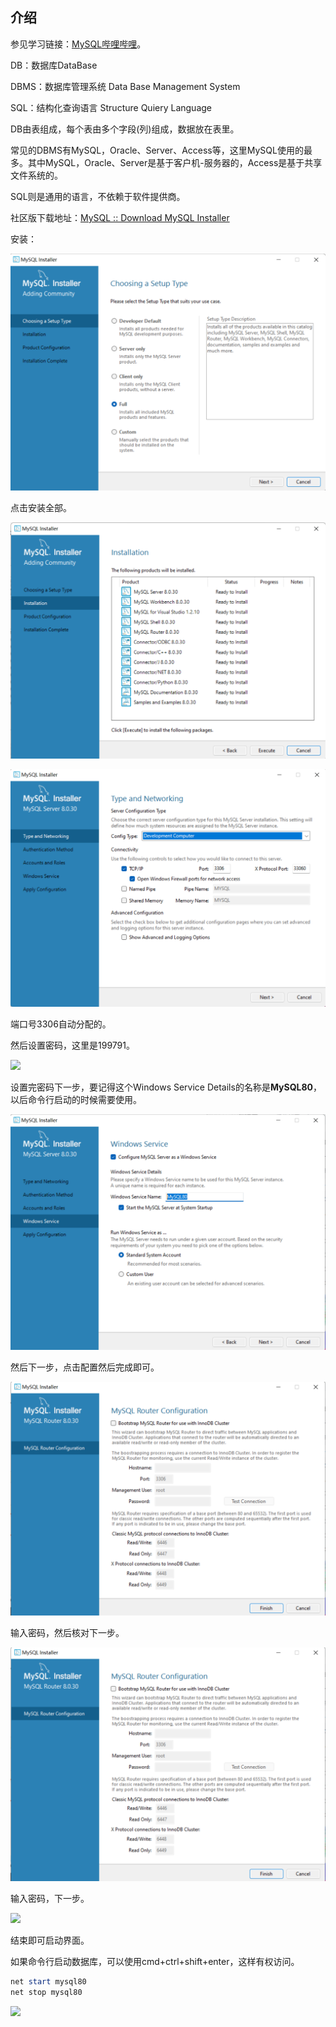 ## 介绍

参见学习链接：[MySQL哔哩哔哩](https://www.bilibili.com/video/BV1Kr4y1i7ru?p=3&vd_source=38010d445b9070a07a0579329536e2f7)。

DB：数据库DataBase

DBMS：数据库管理系统 Data Base Management System

SQL：结构化查询语言 Structure Quiery Language

DB由表组成，每个表由多个字段(列)组成，数据放在表里。

常见的DBMS有MySQL，Oracle、Server、Access等，这里MySQL使用的最多。其中MySQL，Oracle、Server是基于客户机-服务器的，Access是基于共享文件系统的。

SQL则是通用的语言，不依赖于软件提供商。

社区版下载地址：[MySQL :: Download MySQL Installer](https://dev.mysql.com/downloads/installer/)

安装：

![install_sql_1.jpg](install_sql_1.jpg)

点击安装全部。

![install_sql_2.jpg](install_sql_2.jpg)

![install_sql_3.jpg](install_sql_3.jpg)

端口号3306自动分配的。

然后设置密码，这里是199791。

![](C:\Users\Lenovo\Desktop\myLeetCode\markdown\install_sql_4.jpg)

设置完密码下一步，要记得这个Windows Service Details的名称是**MySQL80**，以后命令行启动的时候需要使用。

![install_sql_5.jpg](install_sql_5.jpg)

然后下一步，点击配置然后完成即可。

![install_sql_6.jpg](install_sql_6.jpg)

输入密码，然后核对下一步。

![install_sql_6.jpg](install_sql_6.jpg)

输入密码，下一步。

![](C:\Users\Lenovo\Desktop\myLeetCode\markdown\install_sql_7.jpg)

结束即可启动界面。

如果命令行启动数据库，可以使用cmd+ctrl+shift+enter，这样有权访问。

```powershell
net start mysql80
net stop mysql80
```

![](C:\Users\Lenovo\Desktop\myLeetCode\markdown\sql_start_command.jpg)

